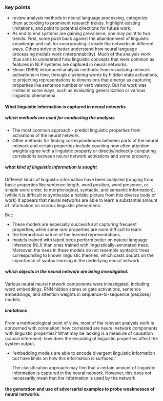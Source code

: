 ### key points

+ review analysis methods in neural language processing, categorize them according to
  prominent research trends, highlight existing limitations, and point to potential directions
  for future work.
+ As end to end systems are gaining prevalence, one may point to two trends. First, some push back against the abandonment of linguistic knowledge and call for incorporating it inside the networks in different ways. Others strive to better understand how neural language processing models work (interpretability). Much of the analysis work thus aims to understand how linguistic concepts that were common as features in NLP systems are captured in neural networks.
+ Elman (1989) introduced analysis methods: from visualizing network activations in time, through clustering words by hidden state activations, to projecting representations to dimensions that emerge as capturing properties like sentence number or verb valency. But his work was limited in some ways, such as evaluating generalization or various linguistic phenomena.

#### What linguistic information is captured in neural networks

##### which methods are used for conducting the analysis

+ The most common approach - predict linguistic properties from activations of the neural network.
+ Other methods for finding correspondences between parts of the neural network and certain
  properties include counting how often attention weights agree with a linguistic property or directly/indirectly computing correlations between neural network activations and some property,

##### what kind of linguistic information is sought

Different kinds of linguistic information have been analyzed (ranging from basic properties like sentence length, word position, word presence, or simple word order, to morphological, syntactic,
and semantic information), (while it is difficult to synthesize a holistic picture from this diverse body of work) it appears that neural networks are able to learn a substantial amount of information on various linguistic phenomena.

But:

+ These models are especially successful at capturing frequent properties, while some
  rare properties are more difficult to learn.
+ the hierarchical nature of the learned representations.
+ models trained with latent trees perform better on natural language inference (NLI) than ones trained with linguistically-annotated trees. Moreover, the trees in these models do not resemble syntactic trees corresponding to known linguistic theories, which casts doubts on the importance of syntax learning in the underlying neural network.

##### which objects in the neural network are being investigated.

Various neural neural network components were investigated, including word embeddings, RNN hidden states or gate activations, sentence embeddings, and attention weights in sequence-to-sequence (seq2seq) models.

##### limitations

From a methodological point of view, most of the relevant analysis work is concerned with correlation: how correlated are neural network components with linguistic properties? What may be lacking is a measure of causation (causal inference): how does the encoding of linguistic properties affect the system output.

+ “embedding models are able to encode divergent linguistic information but have limits on how this information is surfaced.”

  The classification approach may find that a certain amount of linguistic information is captured in the neural network. However, this does not necessarily mean that the information is used by the network.

#### the generation and use of adversarial examples to probe weaknesses of neural networks.






